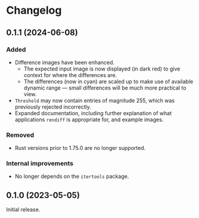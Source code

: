 # Changelog

## 0.1.1 (2024-06-08)

### Added

* Difference images have been enhanced.
    * The expected input image is now displayed (in dark red) to give context for where the differences are.
    * The differences (now in cyan) are scaled up to make use of available dynamic range — small differences will be much more practical to view.
* `Threshold` may now contain entries of magnitude 255, which was previously rejected incorrectly.
* Expanded documentation, including further explanation of what applications `rendiff` is appropriate for, and example images.

### Removed

* Rust versions prior to 1.75.0 are no longer supported.

### Internal improvements

* No longer depends on the `itertools` package.

## 0.1.0 (2023-05-05)

Initial release.
